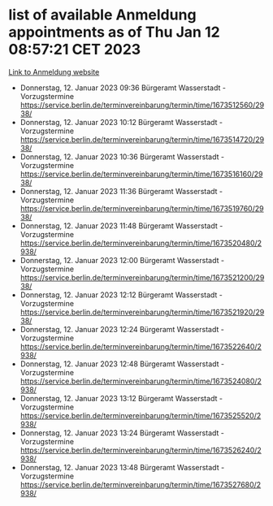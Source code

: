 # list of available Anmeldung appointments as of Thu Jan 12 08:57:21 CET 2023
[Link to Anmeldung website](https://service.berlin.de/terminvereinbarung/termin/tag.php?termin=0&anliegen[]=120686&dienstleisterlist=122210,122217,327316,122219,327312,122227,327314,122231,327346,122243,327348,122252,329742,122260,329745,122262,329748,122254,329751,122271,327278,122273,327274,122277,327276,330436,122280,327294,122282,327290,122284,327292,327539,122291,327270,122285,327266,122286,327264,122296,327268,150230,329760,122301,327282,122297,327286,122294,327284,122312,329763,122314,329775,122304,327330,122311,327334,122309,327332,122281,327352,122279,329772,122276,327324,122274,327326,122267,329766,122246,327318,122251,327320,122257,327322,122208,327298,122226,327300,121362,121364&herkunft=http%3A%2F%2Fservice.berlin.de%2Fdienstleistung%2F120686%2F)
- Donnerstag, 12. Januar 2023 09:36 Bürgeramt Wasserstadt - Vorzugstermine https://service.berlin.de/terminvereinbarung/termin/time/1673512560/2938/
- Donnerstag, 12. Januar 2023 10:12 Bürgeramt Wasserstadt - Vorzugstermine https://service.berlin.de/terminvereinbarung/termin/time/1673514720/2938/
- Donnerstag, 12. Januar 2023 10:36 Bürgeramt Wasserstadt - Vorzugstermine https://service.berlin.de/terminvereinbarung/termin/time/1673516160/2938/
- Donnerstag, 12. Januar 2023 11:36 Bürgeramt Wasserstadt - Vorzugstermine https://service.berlin.de/terminvereinbarung/termin/time/1673519760/2938/
- Donnerstag, 12. Januar 2023 11:48 Bürgeramt Wasserstadt - Vorzugstermine https://service.berlin.de/terminvereinbarung/termin/time/1673520480/2938/
- Donnerstag, 12. Januar 2023 12:00 Bürgeramt Wasserstadt - Vorzugstermine https://service.berlin.de/terminvereinbarung/termin/time/1673521200/2938/
- Donnerstag, 12. Januar 2023 12:12 Bürgeramt Wasserstadt - Vorzugstermine https://service.berlin.de/terminvereinbarung/termin/time/1673521920/2938/
- Donnerstag, 12. Januar 2023 12:24 Bürgeramt Wasserstadt - Vorzugstermine https://service.berlin.de/terminvereinbarung/termin/time/1673522640/2938/
- Donnerstag, 12. Januar 2023 12:48 Bürgeramt Wasserstadt - Vorzugstermine https://service.berlin.de/terminvereinbarung/termin/time/1673524080/2938/
- Donnerstag, 12. Januar 2023 13:12 Bürgeramt Wasserstadt - Vorzugstermine https://service.berlin.de/terminvereinbarung/termin/time/1673525520/2938/
- Donnerstag, 12. Januar 2023 13:24 Bürgeramt Wasserstadt - Vorzugstermine https://service.berlin.de/terminvereinbarung/termin/time/1673526240/2938/
- Donnerstag, 12. Januar 2023 13:48 Bürgeramt Wasserstadt - Vorzugstermine https://service.berlin.de/terminvereinbarung/termin/time/1673527680/2938/
